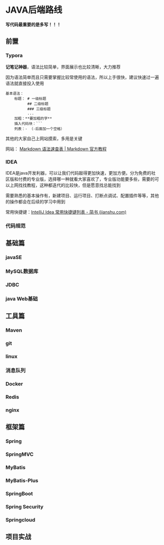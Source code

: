 # JAVA后端路线

**写代码最重要的是多写！！！**

##  前置

### Typora

**记笔记神器**，语法比较简单，界面展示也比较清晰，大力推荐

因为语法简单而且只需要掌握比较常使用的语法，所以上手很快，建议快速过一遍语法就直接投入使用

```
基本语法：
	标题： # 一级标题
		  ## 二级标题
		  ### 三级标题
		  ...
	加粗：**要加粗的字**
	插入代码块：```
	列表：- （-后面加一个空格）
```

其他的大家自己上网站摸索，多用是关键

网站： [Markdown 语法速查表 | Markdown 官方教程](https://markdown.com.cn/cheat-sheet.html#总览)

### IDEA

IDEA是java开发利器，可以让我们代码敲得更加快速，更加方便。分为免费的社区版和付费的专业版，选择哪一种就看大家喜欢了，专业版功能要多些，需要的可以上网找找教程，这种都迭代的比较快，但是愿意找总能找到

需要熟悉的基本操作有，新建项目、运行项目、打断点调试、配置插件等等，其他的操作都会在后续的学习中用到

常用快捷键：[IntelliJ Idea 常用快捷键列表 - 简书 (jianshu.com)](https://www.jianshu.com/p/5de7cca0fefc)

### 代码规范



## 基础篇 

### javaSE



### MySQL数据库



### JDBC



### java Web基础









## 工具篇

### Maven



### git



### linux



### 消息队列



### Docker



### Redis



### nginx



## 框架篇



### Spring



### SpringMVC



### MyBatis



### MyBatis-Plus



### SpringBoot



### Spring Security



### Springcloud



## 项目实战





